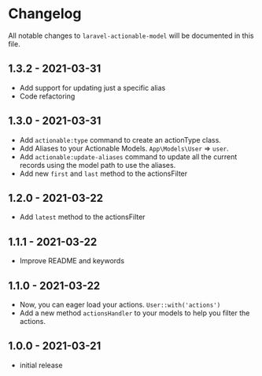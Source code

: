 # Changelog

All notable changes to `laravel-actionable-model` will be documented in this file.

## 1.3.2 - 2021-03-31

- Add support for updating just a specific alias
- Code refactoring

## 1.3.0 - 2021-03-31

- Add `actionable:type` command to create an actionType class.
- Add Aliases to your Actionable Models. `App\Models\User` => `user`.
- Add `actionable:update-aliases` command to update all the current records using the model path to use the aliases.
- Add new `first` and `last` method to the actionsFilter

## 1.2.0 - 2021-03-22

- Add `latest` method to the actionsFilter

## 1.1.1 - 2021-03-22

- Improve README and keywords

## 1.1.0 - 2021-03-22

- Now, you can eager load your actions. `User::with('actions')` 
- Add a new method `actionsHandler` to your models to help you filter the actions.

## 1.0.0 - 2021-03-21

- initial release

